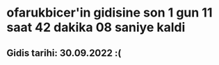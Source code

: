 # ofarukbicer'in gidisine son 1 gun 11 saat 42 dakika 08 saniye kaldi

## Gidis tarihi: 30.09.2022 :(